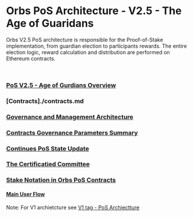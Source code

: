 # Orbs PoS Architecture - V2.5 - The Age of Guaridans
Orbs V2.5 PoS architecture is responsible for the Proof-of-Stake implementation, from guardian election to participants rewards. The entire election logic, reward calculation and distribution are performed on Ethereum contracts. 

[pos_v2_5_contarcts]: ./_img/pos_v2_5_contarcts.png "PoS V2.5 contracts"

&nbsp;

### [PoS V2.5 - Age of Gurdians Overview](https://www.orbs.com/orbs-pos-universe/)

### [Contracts]./contracts.md

### [Governance and Management Architecture](./management.md)

### [Contracts Governance Parameters Summary](./parameters.md)

### [Continues PoS State Update](./continues_state_update.md)

### [The Certificatied Committee](./certified_committee.md)

### [Stake Notation in Orbs PoS Contracts](./stake_notation.md)

#### [Main User Flow](./user_flows.md)


Note: For V1 archietcture see [V1 tag - PoS Archiectture](https://github.com/orbs-network/orbs-spec/tree/V1/pos-architecture)
